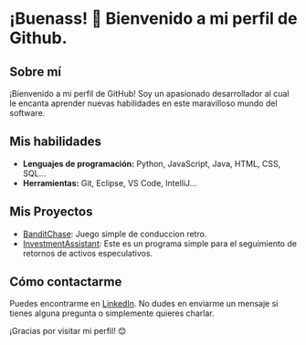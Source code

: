 # ¡Buenass! 👋 Bienvenido a mi perfil de Github.

## Sobre mí

¡Bienvenido a mi perfil de GitHub! Soy un apasionado desarrollador al cual le encanta aprender nuevas habilidades en este maravilloso mundo del software.

## Mis habilidades

- **Lenguajes de programación:** Python, JavaScript, Java, HTML, CSS, SQL...
- **Herramientas:** Git, Eclipse, VS Code, IntelliJ...

## Mis Proyectos

- [BanditChase](github.com/franciscojavierayala/BanditChase): Juego simple de conduccion retro.
- [InvestmentAssistant](github.com/franciscojavierayala/InvestmentAssistant): Este es un programa simple para el seguimiento de retornos de activos especulativos.

## Cómo contactarme
Puedes encontrarme en [LinkedIn](linkedin.com/in/francisco-javier-ayala-parejo/).   No dudes en enviarme un mensaje si tienes alguna pregunta o simplemente quieres charlar.

¡Gracias por visitar mi perfil! 😊

